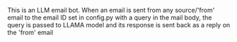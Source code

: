 This is an LLM email bot.
When an email is sent from any source/'from' email to the email ID set in config.py with a query in the mail body, the query is passed to LLAMA model and its response is sent back as a reply on the 'from' email 
